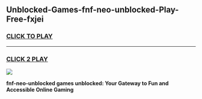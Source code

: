
## Unblocked-Games-fnf-neo-unblocked-Play-Free-fxjei
<h3>
<a href="https://premium76.site?title=fnf-neo-unblocked&ref=19M">CLICK TO PLAY</a></h3>
<hr>

<h3>
<a href="https://premium76.site?title=fnf-neo-unblocked&ref=19M">CLICK 2 PLAY</a>
  
</h3>

<a href="https://premium76.site?title=fnf-neo-unblocked&ref=19M"><img src="https://clearcache.store/games.png"></a>


**fnf-neo-unblocked games unblocked: Your Gateway to Fun and Accessible Online Gaming**
